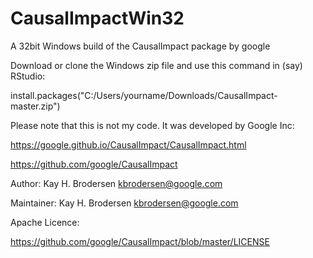 # CausalImpactWin32

A 32bit Windows build of the CausalImpact package by google

Download or clone the Windows zip file and use this command in (say) RStudio:

install.packages("C:/Users/yourname/Downloads/CausalImpact-master.zip")

Please note that this is not my code.  It was developed by Google Inc:

https://google.github.io/CausalImpact/CausalImpact.html

https://github.com/google/CausalImpact

Author: Kay H. Brodersen <kbrodersen@google.com>

Maintainer: Kay H. Brodersen <kbrodersen@google.com>

Apache Licence:

https://github.com/google/CausalImpact/blob/master/LICENSE


